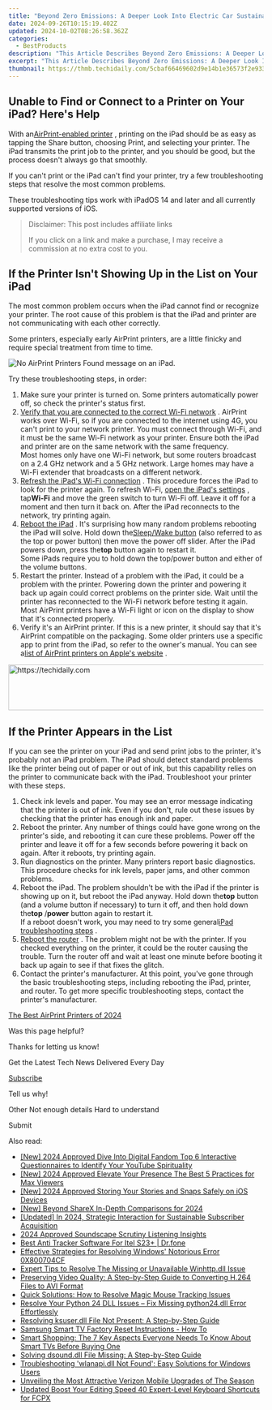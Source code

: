 ```yaml
---
title: "Beyond Zero Emissions: A Deeper Look Into Electric Car Sustainability"
date: 2024-09-26T10:15:19.402Z
updated: 2024-10-02T08:26:58.362Z
categories:
  - BestProducts
description: "This Article Describes Beyond Zero Emissions: A Deeper Look Into Electric Car Sustainability"
excerpt: "This Article Describes Beyond Zero Emissions: A Deeper Look Into Electric Car Sustainability"
thumbnail: https://thmb.techidaily.com/5cbaf66469602d9e14b1e36573f2e9339160b8c34b23ecf9268274ee16a01385.jpg
---
```


## Unable to Find or Connect to a Printer on Your iPad? Here's Help
 With an[AirPrint-enabled printer](https://www.lifewire.com/things-to-know-about-airprint-iphone-2000750) , printing on the iPad should be as easy as tapping the Share button, choosing Print, and selecting your printer. The iPad transmits the print job to the printer, and you should be good, but the process doesn't always go that smoothly.

 If you can't print or the iPad can't find your printer, try a few troubleshooting steps that resolve the most common problems.

 These troubleshooting tips work with iPadOS 14 and later and all currently supported versions of iOS.

>  Disclaimer: This post includes affiliate links
>
>  If you click on a link and make a purchase, I may receive a commission at no extra cost to you.
>

## If the Printer Isn't Showing Up in the List on Your iPad

 The most common problem occurs when the iPad cannot find or recognize your printer. The root cause of this problem is that the iPad and printer are not communicating with each other correctly.

 Some printers, especially early AirPrint printers, are a little finicky and require special treatment from time to time.

![No AirPrint Printers Found message on an iPad.](https://www.lifewire.com/thmb/PINbY5NNM2YpYVf6BIRAjMvyfYs=/1500x0/filters:no_upscale():max_bytes(150000):strip_icc():format(webp)/001_my-ipad-wont-print-cant-find-printer-1994541-d3ec6679b22b423d876a15837e54cd6e.jpg)

 Try these troubleshooting steps, in order:

1. Make sure your printer is turned on. Some printers automatically power off, so check the printer's status first.
2. [Verify that you are connected to the correct Wi-Fi network](https://www.lifewire.com/connect-ipad-to-wifi-steps-1999815) . AirPrint works over Wi-Fi, so if you are connected to the internet using 4G, you can't print to your network printer. You must connect through Wi-Fi, and it must be the same Wi-Fi network as your printer. Ensure both the iPad and printer are on the same network with the same frequency.  
 Most homes only have one Wi-Fi network, but some routers broadcast on a 2.4 GHz network and a 5 GHz network. Large homes may have a Wi-Fi extender that broadcasts on a different network.
3. [Refresh the iPad's Wi-Fi connection](https://www.lifewire.com/how-to-fix-my-ipad-wont-connect-to-wifi-1994546) . This procedure forces the iPad to look for the printer again. To refresh Wi-Fi, [open the iPad's settings](https://www.lifewire.com/settings-app-on-ipad-4103785) , tap**Wi-Fi** and move the green switch to turn Wi-Fi off. Leave it off for a moment and then turn it back on. After the iPad reconnects to the network, try printing again.
4. [Reboot the iPad](https://www.lifewire.com/how-to-reboot-your-ipad-1994495) . It's surprising how many random problems rebooting the iPad will solve. Hold down the[Sleep/Wake button](https://www.lifewire.com/what-is-ipad-sleep-wake-button-1994354) (also referred to as the top or power button) then move the power off slider. After the iPad powers down, press the**top** button again to restart it.  
 Some iPads require you to hold down the top/power button and either of the volume buttons.
5. Restart the printer. Instead of a problem with the iPad, it could be a problem with the printer. Powering down the printer and powering it back up again could correct problems on the printer side. Wait until the printer has reconnected to the Wi-Fi network before testing it again.  
 Most AirPrint printers have a Wi-Fi light or icon on the display to show that it's connected properly.
6. Verify it's an AirPrint printer. If this is a new printer, it should say that it's AirPrint compatible on the packaging. Some older printers use a specific app to print from the iPad, so refer to the owner's manual. You can see a[list of AirPrint printers on Apple's website](https://support.apple.com/en-us/HT201311) .

<!-- affiliate ads begin -->
<a href="https://ephamedtechinc.pxf.io/c/5597632/2137206/26400" target="_top" id="2137206">
  <img src="//a.impactradius-go.com/display-ad/26400-2137206" border="0" alt="https://techidaily.com" width="728" height="90"/>
</a>
<img height="0" width="0" src="https://ephamedtechinc.pxf.io/i/5597632/2137206/26400" style="position:absolute;visibility:hidden;" border="0" />
<!-- affiliate ads end -->

## If the Printer Appears in the List

 If you can see the printer on your iPad and send print jobs to the printer, it's probably not an iPad problem. The iPad should detect standard problems like the printer being out of paper or out of ink, but this capability relies on the printer to communicate back with the iPad. Troubleshoot your printer with these steps.

1. Check ink levels and paper. You may see an error message indicating that the printer is out of ink. Even if you don't, rule out these issues by checking that the printer has enough ink and paper.
2. Reboot the printer. Any number of things could have gone wrong on the printer's side, and rebooting it can cure these problems. Power off the printer and leave it off for a few seconds before powering it back on again. After it reboots, try printing again.
3. Run diagnostics on the printer. Many printers report basic diagnostics. This procedure checks for ink levels, paper jams, and other common problems.
4. Reboot the iPad. The problem shouldn't be with the iPad if the printer is showing up on it, but reboot the iPad anyway. Hold down the**top** button (and a volume button if necessary) to turn it off, and then hold down the**top** /**power** button again to restart it.  
 If a reboot doesn't work, you may need to try some general[iPad troubleshooting steps](https://www.lifewire.com/basic-ipad-troubleshooting-tips-1994530) .
5. [Reboot the router](https://www.lifewire.com/how-to-properly-restart-a-router-modem-2624570) . The problem might not be with the printer. If you checked everything on the printer, it could be the router causing the trouble. Turn the router off and wait at least one minute before booting it back up again to see if that fixes the glitch.
6. Contact the printer's manufacturer. At this point, you've gone through the basic troubleshooting steps, including rebooting the iPad, printer, and router. To get more specific troubleshooting steps, contact the printer's manufacturer.

[The Best AirPrint Printers of 2024](https://www.lifewire.com/best-airprint-printers-4143574)

Was this page helpful?

Thanks for letting us know!

 Get the Latest Tech News Delivered Every Day

[Subscribe](https://www.lifewire.com/#)

Tell us why!

 Other  Not enough details  Hard to understand

 Submit

<ins class="adsbygoogle"
     style="display:block"
     data-ad-format="autorelaxed"
     data-ad-client="ca-pub-7571918770474297"
     data-ad-slot="1223367746"></ins>

<ins class="adsbygoogle"
     style="display:block"
     data-ad-client="ca-pub-7571918770474297"
     data-ad-slot="8358498916"
     data-ad-format="auto"
     data-full-width-responsive="true"></ins>

<span class="atpl-alsoreadstyle">Also read:</span>
<div><ul>
<li><a href="https://youtube-zero.techidaily.com/024-approved-dive-into-digital-fandom-top-6-interactive-questionnaires-to-identify-your-youtube-spirituality/"><u>[New] 2024 Approved Dive Into Digital Fandom Top 6 Interactive Questionnaires to Identify Your YouTube Spirituality</u></a></li>
<li><a href="https://youtube-blog.techidaily.com/024-approved-elevate-your-presence-the-best-5-practices-for-max-viewers/"><u>[New] 2024 Approved Elevate Your Presence The Best 5 Practices for Max Viewers</u></a></li>
<li><a href="https://instagram-video-files.techidaily.com/new-2024-approved-storing-your-stories-and-snaps-safely-on-ios-devices/"><u>[New] 2024 Approved Storing Your Stories and Snaps Safely on iOS Devices</u></a></li>
<li><a href="https://video-capture.techidaily.com/new-beyond-sharex-in-depth-comparisons-for-2024/"><u>[New] Beyond ShareX In-Depth Comparisons for 2024</u></a></li>
<li><a href="https://youtube-lab.techidaily.com/ed-in-2024-strategic-interaction-for-sustainable-subscriber-acquisition/"><u>[Updated] In 2024, Strategic Interaction for Sustainable Subscriber Acquisition</u></a></li>
<li><a href="https://screen-recording.techidaily.com/2024-approved-soundscape-scrutiny-listening-insights/"><u>2024 Approved Soundscape Scrutiny Listening Insights</u></a></li>
<li><a href="https://android-location-track.techidaily.com/best-anti-tracker-software-for-itel-s23plus-drfone-by-drfone-virtual-android/"><u>Best Anti Tracker Software For Itel S23+ | Dr.fone</u></a></li>
<li><a href="https://win-howtos.techidaily.com/effective-strategies-for-resolving-windows-notorious-error-0x800704cf/"><u>Effective Strategies for Resolving Windows' Notorious Error 0X800704CF</u></a></li>
<li><a href="https://tech-renaissance.techidaily.com/expert-tips-to-resolve-the-missing-or-unavailable-winhttpdll-issue/"><u>Expert Tips to Resolve The Missing or Unavailable Winhttp.dll Issue</u></a></li>
<li><a href="https://some-approaches.techidaily.com/preserving-video-quality-a-step-by-step-guide-to-converting-h264-files-to-avi-format/"><u>Preserving Video Quality: A Step-by-Step Guide to Converting H.264 Files to AVI Format</u></a></li>
<li><a href="https://tech-renaissance.techidaily.com/quick-solutions-how-to-resolve-magic-mouse-tracking-issues/"><u>Quick Solutions: How to Resolve Magic Mouse Tracking Issues</u></a></li>
<li><a href="https://tech-renaissance.techidaily.com/1722870796505-resolve-your-python-24-dll-issues-fix-missing-python24dll-error-effortlessly/"><u>Resolve Your Python 24 DLL Issues – Fix Missing python24.dll Error Effortlessly</u></a></li>
<li><a href="https://tech-renaissance.techidaily.com/resolving-ksuserdll-file-not-present-a-step-by-step-guide/"><u>Resolving ksuser.dll File Not Present: A Step-by-Step Guide</u></a></li>
<li><a href="https://tech-renaissance.techidaily.com/samsung-smart-tv-factory-reset-instructions-how-to/"><u>Samsung Smart TV Factory Reset Instructions - How To</u></a></li>
<li><a href="https://tech-renaissance.techidaily.com/smart-shopping-the-7-key-aspects-everyone-needs-to-know-about-smart-tvs-before-buying-one/"><u>Smart Shopping: The 7 Key Aspects Everyone Needs To Know About Smart TVs Before Buying One</u></a></li>
<li><a href="https://tech-renaissance.techidaily.com/solving-dsounddll-file-missing-a-step-by-step-guide/"><u>Solving dsound.dll File Missing: A Step-by-Step Guide</u></a></li>
<li><a href="https://tech-renaissance.techidaily.com/troubleshooting-wlanapidll-not-found-easy-solutions-for-windows-users/"><u>Troubleshooting 'wlanapi.dll Not Found': Easy Solutions for Windows Users</u></a></li>
<li><a href="https://tech-renaissance.techidaily.com/unveiling-the-most-attractive-verizon-mobile-upgrades-of-the-season/"><u>Unveiling the Most Attractive Verizon Mobile Upgrades of The Season</u></a></li>
<li><a href="https://ai-vdieo-software.techidaily.com/updated-boost-your-editing-speed-40-expert-level-keyboard-shortcuts-for-fcpx/"><u>Updated Boost Your Editing Speed 40 Expert-Level Keyboard Shortcuts for FCPX</u></a></li>
</ul></div>

